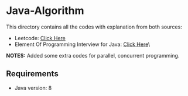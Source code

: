 # Java-Algorithm
This directory contains all the codes with explanation from both sources:
- Leetcode: [Click Here](https://leetcode.com)
- Element Of Programming Interview for Java: [Click Here](http://elementsofprogramminginterviews.com/)\

**NOTES:**
Added some extra codes for parallel, concurrent programming.

## Requirements
- Java version: 8
